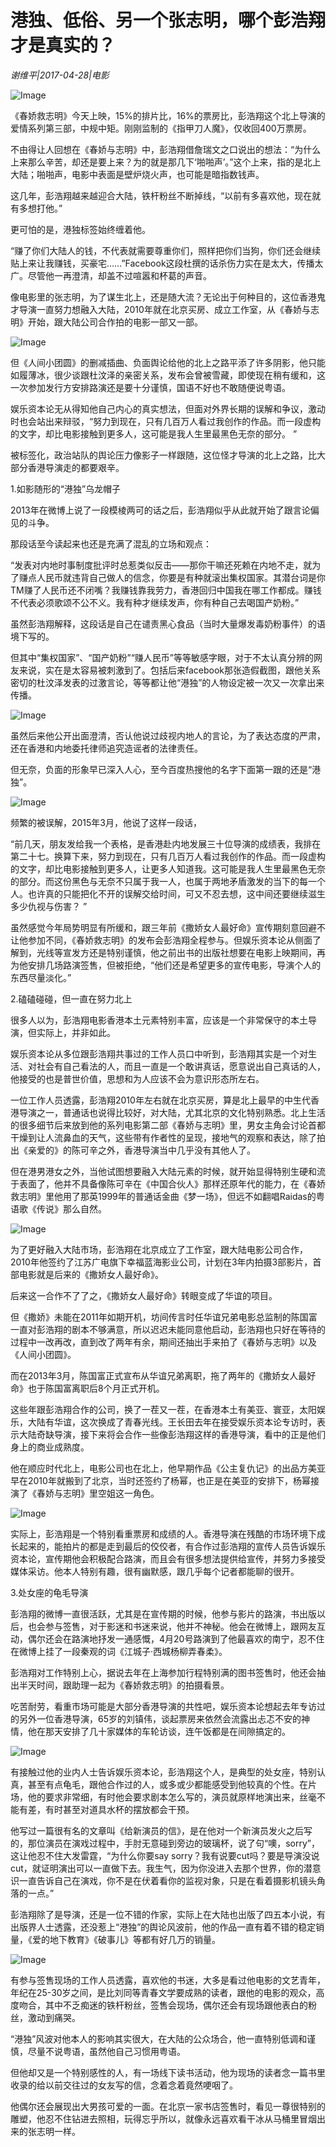 # 港独、低俗、另一个张志明，哪个彭浩翔才是真实的？

*谢维平|2017-04-28|电影*

![Image](http://static.ylzbl.com/uploads/ueditor/php/upload/image/20170707/1499418324712027.jpeg)

《春娇救志明》今天上映，15%的排片比，16%的票房比，彭浩翔这个北上导演的爱情系列第三部，中规中矩。刚刚监制的《指甲刀人魔》，仅收回400万票房。

不由得让人回想在《春娇与志明》中，彭浩翔借詹瑞文之口说出的想法：“为什么上来那么辛苦，却还是要上来？为的就是那几下‘啪啪声’。”这个上来，指的是北上大陆；啪啪声，电影中表面是壁炉烧火声，也可能是暗指数钱声。

这几年，彭浩翔越来越迎合大陆，铁杆粉丝不断掉线，“以前有多喜欢他，现在就有多想打他。”

更可怕的是，港独标签始终缠着他。

“赚了你们大陆人的钱，不代表就需要尊重你们，照样把你们当狗，你们还会继续贴上来让我赚钱，买豪宅……”Facebook这段杜撰的话杀伤力实在是太大，传播太广。尽管他一再澄清，却盖不过喧嚣和杯葛的声音。

像电影里的张志明，为了谋生北上，还是随大流？无论出于何种目的，这位香港鬼才导演一直努力想融入大陆，2010年就在北京买房、成立工作室，从《春娇与志明》开始，跟大陆公司合作拍的电影一部又一部。

![Image](http://p1.pstatp.com/large/24290000f52232dc36cd)

但《人间小团圆》的删减插曲、负面舆论给他的北上之路平添了许多阴影，他只能如履薄冰，很少谈跟杜汶泽的亲密关系，发布会曾被雪藏，即使现在稍有缓和，这一次参加发行方安排路演还是要十分谨慎，国语不好也不敢随便说粤语。

娱乐资本论无从得知他自己内心的真实想法，但面对外界长期的误解和争议，激动时也会站出来辩驳，“努力到现在，只有几百万人看过我创作的作品。而一段虚构的文字，却比电影接触到更多人，这可能是我人生里最黑色无奈的部分。 ”

被标签化，政治站队的舆论压力像影子一样跟随，这位怪才导演的北上之路，比大部分香港导演走的都要艰辛。

1.如影随形的“港独”乌龙帽子

2013年在微博上说了一段模棱两可的话之后，彭浩翔似乎从此就开始了跟言论偏见的斗争。

那段话至今读起来也还是充满了混乱的立场和观点：

“发表对内地时事制度批评时总惹类似反击——那你干嘛还死赖在内地不走，就为了赚点人民币就违背自己做人的信念，你要是有种就滚出集权国家。其潜台词是你TM赚了人民币还不闭嘴？我赚钱靠我劳力，香港回归中国我在哪工作都成。赚钱不代表必须歌颂不公不义。我有种才继续发声，你有种自己去喝国产奶粉。”

虽然彭浩翔解释，这段话是自己在谴责黑心食品（当时大量爆发毒奶粉事件）的语境下写的。

但其中“集权国家”、“国产奶粉”“赚人民币”等等敏感字眼，对于不太认真分辨的网友来说，实在是太容易被刺激到了。包括后来facebook那张造假截图，跟他关系密切的杜汶泽发表的过激言论，等等都让他“港独”的人物设定被一次又一次拿出来传播。

![Image](http://p3.pstatp.com/large/22d800043bb777537949)

虽然后来他公开出面澄清，否认他说过歧视内地人的言论，为了表达态度的严肃，还在香港和内地委托律师追究造谣者的法律责任。

但无奈，负面的形象早已深入人心，至今百度热搜他的名字下面第一跟的还是“港独”。

![Image](http://p1.pstatp.com/large/242800040283e2e60b20)

频繁的被误解，2015年3月，他说了这样一段话，

“前几天，朋友发给我一个表格，是香港赴内地发展三十位导演的成绩表，我排在第二十七。换算下来，努力到现在，只有几百万人看过我创作的作品。而一段虚构的文字，却比电影接触到更多人，让更多人知道我。这可能是我人生里最黑色无奈的部分。而这份黑色与无奈不只属于我一人，也属于两地矛盾激发的当下的每一个人。也许真的只能把化不开的误解交给时间，可又不忍去想，这中间还要继续滋生多少仇视与伤害？ ”

虽然感觉今年局势明显有所缓和，跟三年前《撒娇女人最好命》宣传期刻意回避不让他参加不同，《春娇救志明》的发布会彭浩翔全程参与。但娱乐资本论从侧面了解到，光线等宣发方还是特别谨慎，他之前出书的出版社想要在电影上映期间，再为他安排几场路演签售，但被拒绝，“他们还是希望更多的宣传电影，导演个人的东西尽量淡化。”

2.磕磕碰碰，但一直在努力北上

很多人以为，彭浩翔电影香港本土元素特别丰富，应该是一个非常保守的本土导演，但实际上，并非如此。

娱乐资本论从多位跟彭浩翔共事过的工作人员口中听到，彭浩翔其实是一个对生活、对社会有自己看法的人，而且一直是一个敢讲真话，愿意说出自己真话的人，他接受的也是普世价值，思想和为人应该不会为意识形态所左右。

一位工作人员透露，彭浩翔2010年左右就在北京买房，算是北上最早的中生代香港导演之一，普通话也说得比较好，对大陆，尤其北京的文化特别熟悉。北上生活的很多细节后来放到他的系列电影第二部《春娇与志明》里，男女主角会讨论首都干燥到让人流鼻血的天气，这些带有作者性的呈现，接地气的观察和表达，除了拍出《亲爱的》的陈可辛之外，香港导演当中几乎没有其他人了。

但在港男港女之外，当他试图想要融入大陆元素的时候，就开始显得特别生硬和流于表面了，他并不具备像陈可辛在《中国合伙人》那样还原年代的能力，在《春娇救志明》里他用了那英1999年的普通话金曲《梦一场》，但远不如翻唱Raidas的粤语歌《传说》那么自然。

![Image](http://p1.pstatp.com/large/242b00002e59a3c600da)

为了更好融入大陆市场，彭浩翔在北京成立了工作室，跟大陆电影公司合作，2010年他签约了江苏广电旗下幸福蓝海影业公司，计划在3年内拍摄3部影片，首部电影就是后来的《撒娇女人最好命》。

后来这一合作不了了之，《撒娇女人最好命》转眼变成了华谊的项目。

但《撒娇》未能在2011年如期开机，坊间传言时任华谊兄弟电影总监制的陈国富一直对彭浩翔的剧本不够满意，所以迟迟未能同意他启动，彭浩翔也只好在等待的过程中一改再改，直到改了两年有余，期间还抽出手来拍了《春娇与志明》以及《人间小团圆》。

而在2013年3月，陈国富正式宣布从华谊兄弟离职，拖了两年的《撒娇女人最好命》也于陈国富离职后8个月正式开机。

这些年跟彭浩翔合作的公司，换了一茬又一茬，在香港本土有美亚、寰亚，太阳娱乐，大陆有华谊，这次换成了青春光线。王长田去年在接受娱乐资本论专访时，表示大陆奇缺导演，接下来将会合作一些像彭浩翔这样的香港导演，看中的正是他们身上的商业成熟度。

他在顺应时代北上，电影公司也在北上，他早期作品《公主复仇记》的出品方美亚早在2010年就搬到了北京，当时还签约了杨幂，也正是在美亚的安排下，杨幂接演了《春娇与志明》里空姐这一角色。

![Image](http://p1.pstatp.com/large/242c00002452534d34e1)

实际上，彭浩翔是一个特别看重票房和成绩的人。香港导演在残酷的市场环境下成长起来的，能拍片的都是走到最后的佼佼者，有合作过彭浩翔的宣传人员告诉娱乐资本论，宣传期他会积极配合路演，而且会有很多想法提供给宣传，并努力多接受媒体采访。他本人特别有趣，很有幽默感，跟几乎每个记者都能聊的很开。

3.处女座的龟毛导演

彭浩翔的微博一直很活跃，尤其是在宣传期的时候，他参与影片的路演，书出版以后，也会参与签售，对于影迷和书迷来说，他并不神秘。他会在微博上，跟网友互动，偶尔还会在路演地抒发一通感慨，4月20号路演到了他最喜欢的南宁，忍不住在微博上挂了一段秦观的词《江城子·西城杨柳弄春柔》。

彭浩翔对工作特别上心，据说去年在上海参加行程特别满的图书签售时，他还会抽出半天时间，跟助理一起为《春娇救志明》的拍摄看景。

吃苦耐劳，看重市场可能是大部分香港导演的共性吧，娱乐资本论想起去年专访过的另外一位香港导演，65岁的刘镇伟，谈起票房来依然会流露出忐忑不安的神情，他在那天安排了几十家媒体的车轮访谈，连午饭都是在间隙搞定的。

![Image](http://p3.pstatp.com/large/24280004028495d73b16)

有接触过他的业内人士告诉娱乐资本论，彭浩翔这个人，是典型的处女座，特别认真，甚至有点龟毛，跟他合作过的人，或多或少都能感受到他较真的个性。在片场，他的要求非常细，有时他会要求剧本怎么写的，演员就原样地演出来，丝毫不能有差，有时甚至对道具水杯的摆放都会干预。

他写过一篇很有名的文章叫《给新演员的信》，是在他对一个新演员发火之后写的，那位演员在演戏过程中，手肘无意碰到旁边的玻璃杯，说了句“噢，sorry”，这让他忍不住大发雷霆，“为什么你要say sorry？我有说要cut吗？要是导演没说cut，就证明演出可以一直做下去。我生气，因为你没进入去那个世界，你的潜意识一直告诉自己在演戏，你不是在伏着看你的监视对象，只是在看着摄影机镜头角落的一点。”

彭浩翔除了是导演，还是一位不错的作家，实际上在大陆也出版了四五本小说，有出版界人士透露，还没惹上“港独”的舆论风波前，他的作品一直有着不错的稳定销量，《爱的地下教育》《破事儿》等都有好几万的销量。

![Image](http://p3.pstatp.com/large/24290000f523e6686202)

有参与签售现场的工作人员透露，喜欢他的书迷，大多是看过他电影的文艺青年，年纪在25-30岁之间，是比刘同等青春文学要成熟的读者，跟他的电影的观众，高度吻合，其中不乏痴迷的铁杆粉丝，签售会现场，偶尔还会有现场跟他表白的粉丝，激动到痛哭。

“港独”风波对他本人的影响其实很大，在大陆的公众场合，他一直特别低调和谨慎，尽量不说粤语，虽然他自己习惯用粤语。

但他却又是一个特别感性的人，有一场线下读书活动，他为现场的读者念一篇书里收录的给以前交往过的女友写的信，念着念着竟然哽咽了。

他偶尔还会展现出大男孩可爱的一面。在北京一家书店签售时，看见一尊很特别的雕塑，他忍不住钻进去照相，玩得忘乎所以，就像永远喜欢看干冰从马桶里冒烟出来的张志明一样。

